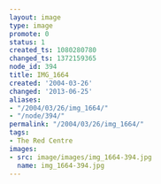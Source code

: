 ```yaml
---
layout: image
type: image
promote: 0
status: 1
created_ts: 1080280780
changed_ts: 1372159365
node_id: 394
title: IMG_1664
created: '2004-03-26'
changed: '2013-06-25'
aliases:
- "/2004/03/26/img_1664/"
- "/node/394/"
permalink: "/2004/03/26/img_1664/"
tags:
- The Red Centre
images:
- src: image/images/img_1664-394.jpg
  name: img_1664-394.jpg
---
```


